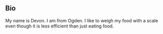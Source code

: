 ## Bio
My name is Devon. I am from Ogden. I like to weigh my food with a scale even though it is less efficient than just eating food.

